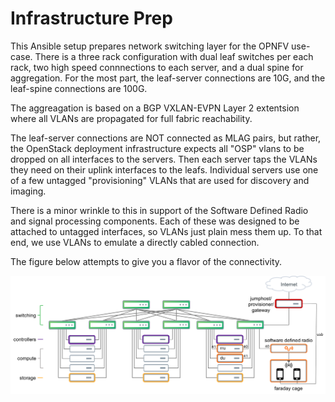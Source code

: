 # Infrastructure Prep

This Ansible setup prepares network switching layer for the OPNFV use-case.  There is
a three rack configuration with dual leaf switches per each rack, two high speed
connnections to each server, and a dual spine for aggregation.  For the most part,
the leaf-server connections are 10G, and the leaf-spine connections are 100G.

The aggreagation is based on a BGP VXLAN-EVPN Layer 2 extentsion where all VLANs
are propagated for full fabric reachability.

The leaf-server connections are NOT connected as MLAG pairs, but rather, the OpenStack
deployment infrastructure expects all "OSP" vlans to be dropped on all interfaces
to the servers.  Then each server taps the VLANs they need on their uplink interfaces
to the leafs.  Individual servers use one of a few untagged "provisioning" VLANs that
are used for discovery and imaging.

There is a minor wrinkle to this in support of the Software Defined Radio and
signal processing components.  Each of these was designed to be attached to untagged
interfaces, so VLANs just plain mess them up.  To that end, we use VLANs to emulate
a directly cabled connection.

The figure below attempts to give you a flavor of the connectivity.

![Topology](./topology.png "Topology")